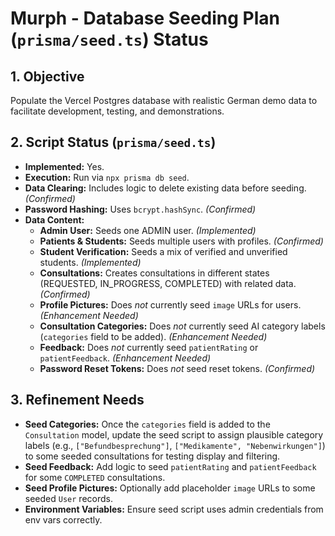 # Murph - Database Seeding Plan (`prisma/seed.ts`) Status

## 1. Objective

Populate the Vercel Postgres database with realistic German demo data to facilitate development, testing, and demonstrations.

## 2. Script Status (`prisma/seed.ts`)

*   **Implemented:** Yes.
*   **Execution:** Run via `npx prisma db seed`.
*   **Data Clearing:** Includes logic to delete existing data before seeding. *(Confirmed)*
*   **Password Hashing:** Uses `bcrypt.hashSync`. *(Confirmed)*
*   **Data Content:**
    *   **Admin User:** Seeds one ADMIN user. *(Implemented)*
    *   **Patients & Students:** Seeds multiple users with profiles. *(Confirmed)*
    *   **Student Verification:** Seeds a mix of verified and unverified students. *(Implemented)*
    *   **Consultations:** Creates consultations in different states (REQUESTED, IN_PROGRESS, COMPLETED) with related data. *(Confirmed)*
    *   **Profile Pictures:** Does *not* currently seed `image` URLs for users. *(Enhancement Needed)*
    *   **Consultation Categories:** Does *not* currently seed AI category labels (`categories` field to be added). *(Enhancement Needed)*
    *   **Feedback:** Does *not* currently seed `patientRating` or `patientFeedback`. *(Enhancement Needed)*
    *   **Password Reset Tokens:** Does *not* seed reset tokens. *(Confirmed)*

## 3. Refinement Needs

*   **Seed Categories:** Once the `categories` field is added to the `Consultation` model, update the seed script to assign plausible category labels (e.g., `["Befundbesprechung"]`, `["Medikamente", "Nebenwirkungen"]`) to some seeded consultations for testing display and filtering.
*   **Seed Feedback:** Add logic to seed `patientRating` and `patientFeedback` for some `COMPLETED` consultations.
*   **Seed Profile Pictures:** Optionally add placeholder `image` URLs to some seeded `User` records.
*   **Environment Variables:** Ensure seed script uses admin credentials from env vars correctly.